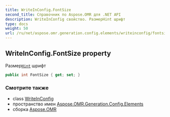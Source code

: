 ```yaml
---
title: WriteInConfig.FontSize
second_title: Справочник по Aspose.OMR для .NET API
description: WriteInConfig свойство. РазмерHint шрифт
type: docs
weight: 50
url: /ru/net/aspose.omr.generation.config.elements/writeinconfig/fontsize/
---
```

## WriteInConfig.FontSize property

Размер[`Hint`](../hint/) шрифт

```csharp
public int FontSize { get; set; }
```

### Смотрите также

* class [WriteInConfig](../)
* пространство имен [Aspose.OMR.Generation.Config.Elements](../../writeinconfig/)
* сборка [Aspose.OMR](../../../)


